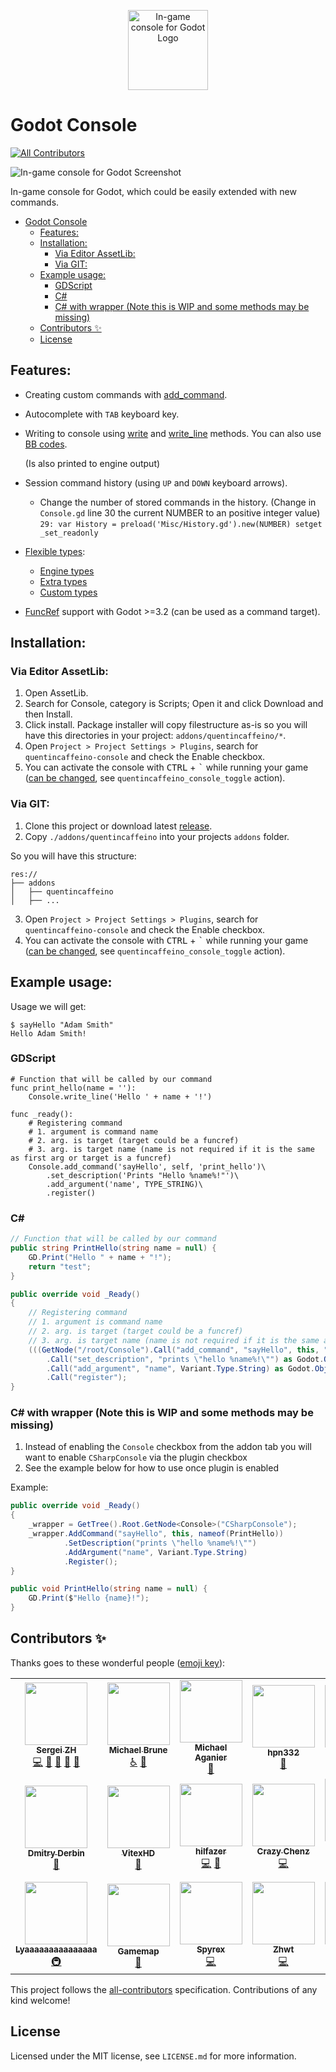 <p align="center">
	<img
		alt="In-game console for Godot Logo"
		width="128"
		style="max-width:50%"
		src="assets/icon.svg"/>
</p>

# Godot Console

<!-- ALL-CONTRIBUTORS-BADGE:START - Do not remove or modify this section -->
[![All Contributors](https://img.shields.io/badge/all_contributors-22-orange.svg?style=flat-square)](#contributors-)
<!-- ALL-CONTRIBUTORS-BADGE:END -->

![In-game console for Godot Screenshot](assets/screenshot.png)

In-game console for Godot, which could be easily extended with new commands.

- [Godot Console](#godot-console)
  - [Features:](#features)
  - [Installation:](#installation)
    - [Via Editor AssetLib:](#via-editor-assetlib)
    - [Via GIT:](#via-git)
  - [Example usage:](#example-usage)
    - [GDScript](#gdscript)
    - [C#](#c)
    - [C# with wrapper (Note this is WIP and some methods may be missing)](#c-with-wrapper)
  - [Contributors ✨](#contributors-)
  - [License](#license)

## Features:

- Creating custom commands with [add_command](addons/quentincaffeino/console/docs/generated/Console.md#add_command).

- Autocomplete with `TAB` keyboard key.

- Writing to console using [write](addons/quentincaffeino/console/docs/generated/Console.md#write) and [write_line](addons/quentincaffeino/console/docs/generated/Console.md#write_line) methods.
  You can also use [BB codes](https://docs.godotengine.org/en/stable/tutorials/gui/bbcode_in_richtextlabel.html#using-bbcode).

  (Is also printed to engine output)

- Session command history (using `UP` and `DOWN` keyboard arrows).

  - Change the number of stored commands in the history. (Change in `Console.gd` line 30 the current NUMBER to an positive integer value)
    `29: var History = preload('Misc/History.gd').new(NUMBER) setget _set_readonly`

- [Flexible types](addons/quentincaffeino/console/docs/Type.md):

  - [Engine types](addons/quentincaffeino/console/docs/Type.md#engine-types)
  - [Extra types](addons/quentincaffeino/console/docs/Type.md#extra-types)
  - [Custom types](addons/quentincaffeino/console/docs/Type.md#creating-custom-types)

- [FuncRef](https://docs.godotengine.org/en/stable/classes/class_funcref.html) support with Godot >=3.2 (can be used as a command target).

## Installation:

### Via Editor AssetLib:

1. Open AssetLib.
2. Search for Console, category is Scripts; Open it and click Download and then Install.
3. Click install. Package installer will copy filestructure as-is so you will have this directories in your project: `addons/quentincaffeino/*`.
4. Open `Project > Project Settings > Plugins`, search for `quentincaffeino-console` and check the Enable checkbox.
5. You can activate the console with <kbd>CTRL</kbd> + <kbd>\`</kbd> while running your game ([can be changed](https://docs.godotengine.org/en/stable/tutorials/inputs/input_examples.html#inputmap), see `quentincaffeino_console_toggle` action).

### Via GIT:

1. Clone this project or download latest [release](https://github.com/quentincaffeino/godot-console/archive/master.zip).
2. Copy `./addons/quentincaffeino` into your projects `addons` folder.

So you will have this structure:

```
res://
├── addons
│   ├── quentincaffeino
│   ├── ...

```

3. Open `Project > Project Settings > Plugins`, search for `quentincaffeino-console` and check the Enable checkbox.
4. You can activate the console with <kbd>CTRL</kbd> + <kbd>\`</kbd> while running your game ([can be changed](https://docs.godotengine.org/en/stable/tutorials/inputs/input_examples.html#inputmap), see `quentincaffeino_console_toggle` action).

## Example usage:

Usage we will get:

```
$ sayHello "Adam Smith"
Hello Adam Smith!
```

### GDScript

```gdscript
# Function that will be called by our command
func print_hello(name = ''):
	Console.write_line('Hello ' + name + '!')

func _ready():
	# Registering command
	# 1. argument is command name
	# 2. arg. is target (target could be a funcref)
	# 3. arg. is target name (name is not required if it is the same as first arg or target is a funcref)
	Console.add_command('sayHello', self, 'print_hello')\
		.set_description('Prints "Hello %name%!"')\
		.add_argument('name', TYPE_STRING)\
		.register()
```

### C#

```cs
// Function that will be called by our command
public string PrintHello(string name = null) {
	GD.Print("Hello " + name + "!");
	return "test";
}

public override void _Ready()
{
	// Registering command
	// 1. argument is command name
	// 2. arg. is target (target could be a funcref)
	// 3. arg. is target name (name is not required if it is the same as first arg or target is a funcref)
	(((GetNode("/root/Console").Call("add_command", "sayHello", this, "PrintHello") as Godot.Object)
		.Call("set_description", "prints \"hello %name%!\"") as Godot.Object)
		.Call("add_argument", "name", Variant.Type.String) as Godot.Object)
		.Call("register");
}
```

### C# with wrapper (Note this is WIP and some methods may be missing)

1. Instead of enabling the `Console` checkbox from the addon tab you will want to enable `CSharpConsole` via the plugin checkbox
2. See the example below for how to use once plugin is enabled

Example:

```cs
public override void _Ready()
{
    _wrapper = GetTree().Root.GetNode<Console>("CSharpConsole");
    _wrapper.AddCommand("sayHello", this, nameof(PrintHello))
            .SetDescription("prints \"hello %name%!\"")
            .AddArgument("name", Variant.Type.String)
            .Register();
}

public void PrintHello(string name = null) {
    GD.Print($"Hello {name}!");
}

```

## Contributors ✨

Thanks goes to these wonderful people ([emoji key](https://allcontributors.org/docs/en/emoji-key)):

<!-- ALL-CONTRIBUTORS-LIST:START - Do not remove or modify this section -->
<!-- prettier-ignore-start -->
<!-- markdownlint-disable -->
<table>
  <tr>
    <td align="center"><a href="http://gitlab.com/QuentinCaffeino"><img src="https://avatars3.githubusercontent.com/u/2855777?v=4?s=100" width="100px;" alt=""/><br /><sub><b>Sergei ZH</b></sub></a><br /><a href="https://github.com/quentincaffeino/godot-console/commits?author=quentincaffeino" title="Code">💻</a> <a href="#question-quentincaffeino" title="Answering Questions">💬</a> <a href="https://github.com/quentincaffeino/godot-console/commits?author=quentincaffeino" title="Documentation">📖</a> <a href="#ideas-quentincaffeino" title="Ideas, Planning, & Feedback">🤔</a> <a href="https://github.com/quentincaffeino/godot-console/pulls?q=is%3Apr+reviewed-by%3Aquentincaffeino" title="Reviewed Pull Requests">👀</a></td>
    <td align="center"><a href="http://www.underflowstudios.com"><img src="https://avatars3.githubusercontent.com/u/420072?v=4?s=100" width="100px;" alt=""/><br /><sub><b>Michael Brune</b></sub></a><br /><a href="#a11y-MJBrune" title="Accessibility">️️️️♿️</a> <a href="https://github.com/quentincaffeino/godot-console/issues?q=author%3AMJBrune" title="Bug reports">🐛</a></td>
    <td align="center"><a href="https://github.com/aganm"><img src="https://avatars0.githubusercontent.com/u/20380758?v=4?s=100" width="100px;" alt=""/><br /><sub><b>Michael Aganier</b></sub></a><br /><a href="https://github.com/quentincaffeino/godot-console/issues?q=author%3Aaganm" title="Bug reports">🐛</a></td>
    <td align="center"><a href="https://github.com/hpn33"><img src="https://avatars1.githubusercontent.com/u/16251202?v=4?s=100" width="100px;" alt=""/><br /><sub><b>hpn332</b></sub></a><br /><a href="https://github.com/quentincaffeino/godot-console/issues?q=author%3Ahpn33" title="Bug reports">🐛</a></td>
    <td align="center"><a href="https://github.com/danilw"><img src="https://avatars1.githubusercontent.com/u/24825887?v=4?s=100" width="100px;" alt=""/><br /><sub><b>Danil</b></sub></a><br /><a href="https://github.com/quentincaffeino/godot-console/issues?q=author%3Adanilw" title="Bug reports">🐛</a></td>
    <td align="center"><a href="http://sdnllc.com"><img src="https://avatars3.githubusercontent.com/u/2214652?v=4?s=100" width="100px;" alt=""/><br /><sub><b>Paul Hocker</b></sub></a><br /><a href="https://github.com/quentincaffeino/godot-console/issues?q=author%3Apaulhocker" title="Bug reports">🐛</a></td>
    <td align="center"><a href="https://github.com/SamanthaClarke1"><img src="https://avatars3.githubusercontent.com/u/24452702?v=4?s=100" width="100px;" alt=""/><br /><sub><b>Samantha Clarke</b></sub></a><br /><a href="https://github.com/quentincaffeino/godot-console/issues?q=author%3ASamanthaClarke1" title="Bug reports">🐛</a></td>
    <td align="center"><a href="https://hugo.pro"><img src="https://avatars3.githubusercontent.com/u/180032?v=4?s=100" width="100px;" alt=""/><br /><sub><b>Hugo Locurcio</b></sub></a><br /><a href="#a11y-Calinou" title="Accessibility">️️️️♿️</a></td>
  </tr>
  <tr>
    <td align="center"><a href="https://github.com/DmDerbin"><img src="https://avatars3.githubusercontent.com/u/6673326?v=4?s=100" width="100px;" alt=""/><br /><sub><b>Dmitry Derbin</b></sub></a><br /><a href="#question-DmDerbin" title="Answering Questions">💬</a></td>
    <td align="center"><a href="https://github.com/VitexHD"><img src="https://avatars0.githubusercontent.com/u/31520916?v=4?s=100" width="100px;" alt=""/><br /><sub><b>VitexHD</b></sub></a><br /><a href="https://github.com/quentincaffeino/godot-console/issues?q=author%3AVitexHD" title="Bug reports">🐛</a></td>
    <td align="center"><a href="https://github.com/hilfazer"><img src="https://avatars1.githubusercontent.com/u/29497869?v=4?s=100" width="100px;" alt=""/><br /><sub><b>hilfazer</b></sub></a><br /><a href="https://github.com/quentincaffeino/godot-console/commits?author=hilfazer" title="Code">💻</a> <a href="https://github.com/quentincaffeino/godot-console/issues?q=author%3Ahilfazer" title="Bug reports">🐛</a></td>
    <td align="center"><a href="https://github.com/crazychenz"><img src="https://avatars2.githubusercontent.com/u/792769?v=4?s=100" width="100px;" alt=""/><br /><sub><b>Crazy Chenz</b></sub></a><br /><a href="https://github.com/quentincaffeino/godot-console/commits?author=crazychenz" title="Code">💻</a></td>
    <td align="center"><a href="https://github.com/Japortie"><img src="https://avatars2.githubusercontent.com/u/2089237?v=4?s=100" width="100px;" alt=""/><br /><sub><b>Marcus Schütte</b></sub></a><br /><a href="https://github.com/quentincaffeino/godot-console/commits?author=Japortie" title="Code">💻</a></td>
    <td align="center"><a href="https://github.com/Cryszon"><img src="https://avatars1.githubusercontent.com/u/5220970?v=4?s=100" width="100px;" alt=""/><br /><sub><b>Kimmo Salmela</b></sub></a><br /><a href="https://github.com/quentincaffeino/godot-console/commits?author=Cryszon" title="Code">💻</a></td>
    <td align="center"><a href="https://github.com/GuillaumeCailhe"><img src="https://avatars0.githubusercontent.com/u/1500051?v=4?s=100" width="100px;" alt=""/><br /><sub><b>GuillaumeCailhe</b></sub></a><br /><a href="https://github.com/quentincaffeino/godot-console/issues?q=author%3AGuillaumeCailhe" title="Bug reports">🐛</a> <a href="#ideas-GuillaumeCailhe" title="Ideas, Planning, & Feedback">🤔</a> <a href="#question-GuillaumeCailhe" title="Answering Questions">💬</a></td>
    <td align="center"><a href="https://github.com/joshdegraw"><img src="https://avatars1.githubusercontent.com/u/28817459?v=4?s=100" width="100px;" alt=""/><br /><sub><b>Josh DeGraw</b></sub></a><br /><a href="https://github.com/quentincaffeino/godot-console/commits?author=joshdegraw" title="Code">💻</a></td>
  </tr>
  <tr>
    <td align="center"><a href="https://discordapp.com/invite/hSey9Bv"><img src="https://avatars.githubusercontent.com/u/44974422?v=4?s=100" width="100px;" alt=""/><br /><sub><b>Lyaaaaaaaaaaaaaaa</b></sub></a><br /><a href="#infra-Lyaaaaaaaaaaaaaaa" title="Infrastructure (Hosting, Build-Tools, etc)">🚇</a></td>
    <td align="center"><a href="http://gamemap.github.io"><img src="https://avatars.githubusercontent.com/u/71942164?v=4?s=100" width="100px;" alt=""/><br /><sub><b>Gamemap</b></sub></a><br /><a href="https://github.com/quentincaffeino/godot-console/commits?author=Gamemap" title="Documentation">📖</a></td>
    <td align="center"><a href="http://Spyrex.me"><img src="https://avatars.githubusercontent.com/u/57133330?v=4?s=100" width="100px;" alt=""/><br /><sub><b>Spyrex</b></sub></a><br /><a href="https://github.com/quentincaffeino/godot-console/commits?author=SpyrexDE" title="Code">💻</a></td>
    <td align="center"><a href="https://github.com/Zhwt"><img src="https://avatars.githubusercontent.com/u/4744830?v=4?s=100" width="100px;" alt=""/><br /><sub><b>Zhwt</b></sub></a><br /><a href="https://github.com/quentincaffeino/godot-console/commits?author=Zhwt" title="Code">💻</a></td>
    <td align="center"><a href="https://github.com/ryan-linehan"><img src="https://avatars.githubusercontent.com/u/12516772?v=4?s=100" width="100px;" alt=""/><br /><sub><b>Ryan Linehan</b></sub></a><br /><a href="https://github.com/quentincaffeino/godot-console/commits?author=ryan-linehan" title="Code">💻</a></td>
    <td align="center"><a href="https://github.com/Braboware"><img src="https://avatars.githubusercontent.com/u/8632291?v=4?s=100" width="100px;" alt=""/><br /><sub><b>Kurt</b></sub></a><br /><a href="https://github.com/quentincaffeino/godot-console/commits?author=Braboware" title="Documentation">📖</a></td>
  </tr>
</table>

<!-- markdownlint-restore -->
<!-- prettier-ignore-end -->

<!-- ALL-CONTRIBUTORS-LIST:END -->

This project follows the [all-contributors](https://github.com/all-contributors/all-contributors) specification. Contributions of any kind welcome!

## License

Licensed under the MIT license, see `LICENSE.md` for more information.
